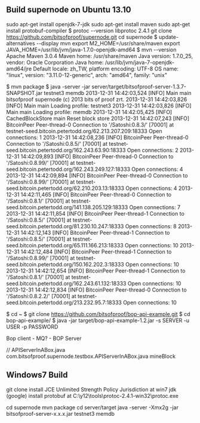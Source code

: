 Build supernode on Ubuntu 13.10
-------------------------------

sudo apt-get install openjdk-7-jdk
sudo apt-get install maven
sudo apt-get install protobuf-compiler
$ protoc --version
libprotoc 2.4.1
git clone https://github.com/bitsofproof/supernode.git
cd supernode
$ update-alternatives --display mvn
export M2_HOME=/usr/share/maven
export JAVA_HOME=/usr/lib/jvm/java-1.7.0-openjdk-amd64
$ mvn --version
Apache Maven 3.0.4
Maven home: /usr/share/maven
Java version: 1.7.0_25, vendor: Oracle Corporation
Java home: /usr/lib/jvm/java-7-openjdk-amd64/jre
Default locale: zh_TW, platform encoding: UTF-8
OS name: "linux", version: "3.11.0-12-generic", arch: "amd64", family: "unix"

$ mvn package
$ java -server -jar server/target/bitsofproof-server-1.3.7-SNAPSHOT.jar testnet3 memdb
2013-12-31 14:42:03,524 [INFO] Main main bitsofproof supernode (c) 2013 bits of proof zrt.
2013-12-31 14:42:03,826 [INFO] Main main Loading profile: testnet3
2013-12-31 14:42:03,826 [INFO] Main main Loading profile: memdb
2013-12-31 14:42:05,425 [INFO] CachedBlockStore main Reset block store
2013-12-31 14:42:07,243 [INFO] BitcoinPeer Peer-thread-0 Connection to '/Satoshi:0.8.3/' [70001] at testnet-seed.bitcoin.petertodd.org/62.213.207.209:18333 Open connections: 1
2013-12-31 14:42:08,236 [INFO] BitcoinPeer Peer-thread-0 Connection to '/Satoshi:0.8.5/' [70001] at testnet-seed.bitcoin.petertodd.org/162.243.63.90:18333 Open connections: 2
2013-12-31 14:42:09,893 [INFO] BitcoinPeer Peer-thread-0 Connection to '/Satoshi:0.8.99/' [70001] at testnet-seed.bitcoin.petertodd.org/162.243.249.127:18333 Open connections: 4
2013-12-31 14:42:09,894 [INFO] BitcoinPeer Peer-thread-0 Connection to '/Satoshi:0.8.99/' [70001] at testnet-seed.bitcoin.petertodd.org/62.210.203.13:18333 Open connections: 4
2013-12-31 14:42:11,465 [INFO] BitcoinPeer Peer-thread-0 Connection to '/Satoshi:0.8.1/' [70001] at testnet-seed.bitcoin.petertodd.org/141.138.205.129:18333 Open connections: 7
2013-12-31 14:42:11,854 [INFO] BitcoinPeer Peer-thread-1 Connection to '/Satoshi:0.8.5/' [70001] at testnet-seed.bitcoin.petertodd.org/81.230.10.247:18333 Open connections: 8
2013-12-31 14:42:12,143 [INFO] BitcoinPeer Peer-thread-1 Connection to '/Satoshi:0.8.5/' [70001] at testnet-seed.bitcoin.petertodd.org/65.111.166.213:18333 Open connections: 10
2013-12-31 14:42:12,484 [INFO] BitcoinPeer Peer-thread-1 Connection to '/Satoshi:0.8.99/' [70001] at testnet-seed.bitcoin.petertodd.org/150.162.202.3:18333 Open connections: 10
2013-12-31 14:42:12,654 [INFO] BitcoinPeer Peer-thread-1 Connection to '/Satoshi:0.8.1/' [70001] at testnet-seed.bitcoin.petertodd.org/162.243.61.132:18333 Open connections: 10
2013-12-31 14:42:12,834 [INFO] BitcoinPeer Peer-thread-0 Connection to '/Satoshi:0.8.2.2/' [70001] at testnet-seed.bitcoin.petertodd.org/213.232.95.7:18333 Open connections: 10


$ cd ~
$ git clone https://github.com/bitsofproof/bop-api-example.git
$ cd bop-api-example/
$ java -jar target/bop-api-example-1.2.jar -s SERVER -u USER -p PASSWORD

Bop client - MQ? - BOP Server




// APIServerInABox.java
com.bitsofproof.supernode.testbox.APIServerInABox.java
mineBlock



Windows7 Build
--------------
git clone
install JCE Unlimited Strength Policy Jurisdiction at win7 jdk (google)
install protobuf at C:\y12\tools\protoc-2.4.1-win32\protoc.exe

cd supernode
mvn package
cd server/target
java -server -Xmx2g -jar bitsofproof-server-x.x.x.jar testnet3 memdb



